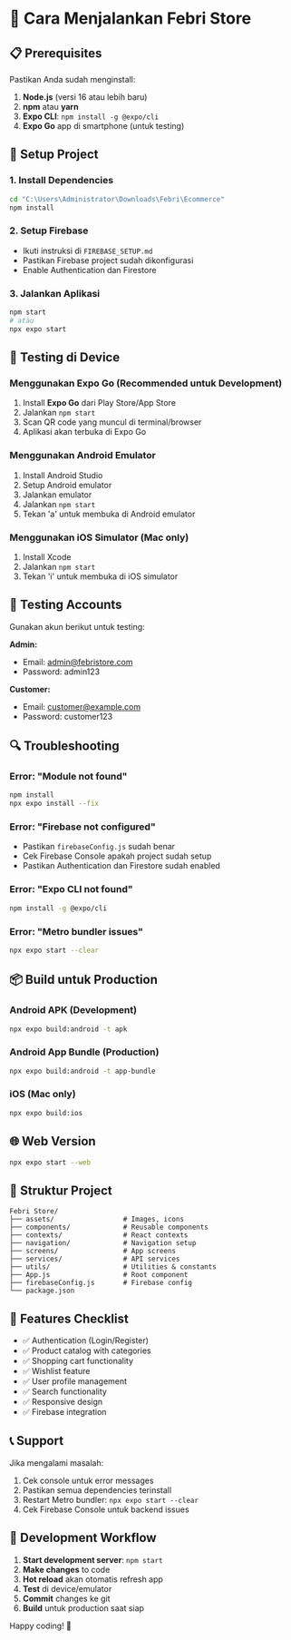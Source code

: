 # 🚀 Cara Menjalankan Febri Store

## 📋 Prerequisites

Pastikan Anda sudah menginstall:
1. **Node.js** (versi 16 atau lebih baru)
2. **npm** atau **yarn**
3. **Expo CLI**: `npm install -g @expo/cli`
4. **Expo Go** app di smartphone (untuk testing)

## 🔧 Setup Project

### 1. Install Dependencies
```bash
cd "C:\Users\Administrator\Downloads\Febri\Ecommerce"
npm install
```

### 2. Setup Firebase
- Ikuti instruksi di `FIREBASE_SETUP.md`
- Pastikan Firebase project sudah dikonfigurasi
- Enable Authentication dan Firestore

### 3. Jalankan Aplikasi
```bash
npm start
# atau
npx expo start
```

## 📱 Testing di Device

### Menggunakan Expo Go (Recommended untuk Development)
1. Install **Expo Go** dari Play Store/App Store
2. Jalankan `npm start`
3. Scan QR code yang muncul di terminal/browser
4. Aplikasi akan terbuka di Expo Go

### Menggunakan Android Emulator
1. Install Android Studio
2. Setup Android emulator
3. Jalankan emulator
4. Jalankan `npm start`
5. Tekan 'a' untuk membuka di Android emulator

### Menggunakan iOS Simulator (Mac only)
1. Install Xcode
2. Jalankan `npm start`
3. Tekan 'i' untuk membuka di iOS simulator

## 🧪 Testing Accounts

Gunakan akun berikut untuk testing:

**Admin:**
- Email: admin@febristore.com
- Password: admin123

**Customer:**
- Email: customer@example.com  
- Password: customer123

## 🔍 Troubleshooting

### Error: "Module not found"
```bash
npm install
npx expo install --fix
```

### Error: "Firebase not configured"
- Pastikan `firebaseConfig.js` sudah benar
- Cek Firebase Console apakah project sudah setup
- Pastikan Authentication dan Firestore sudah enabled

### Error: "Expo CLI not found"
```bash
npm install -g @expo/cli
```

### Error: "Metro bundler issues"
```bash
npx expo start --clear
```

## 📦 Build untuk Production

### Android APK (Development)
```bash
npx expo build:android -t apk
```

### Android App Bundle (Production)
```bash
npx expo build:android -t app-bundle
```

### iOS (Mac only)
```bash
npx expo build:ios
```

## 🌐 Web Version
```bash
npx expo start --web
```

## 📁 Struktur Project

```
Febri Store/
├── assets/                 # Images, icons
├── components/             # Reusable components
├── contexts/               # React contexts
├── navigation/             # Navigation setup
├── screens/                # App screens
├── services/               # API services
├── utils/                  # Utilities & constants
├── App.js                  # Root component
├── firebaseConfig.js       # Firebase config
└── package.json
```

## 🎯 Features Checklist

- ✅ Authentication (Login/Register)
- ✅ Product catalog with categories
- ✅ Shopping cart functionality
- ✅ Wishlist feature
- ✅ User profile management
- ✅ Search functionality
- ✅ Responsive design
- ✅ Firebase integration

## 📞 Support

Jika mengalami masalah:
1. Cek console untuk error messages
2. Pastikan semua dependencies terinstall
3. Restart Metro bundler: `npx expo start --clear`
4. Cek Firebase Console untuk backend issues

## 🔄 Development Workflow

1. **Start development server**: `npm start`
2. **Make changes** to code
3. **Hot reload** akan otomatis refresh app
4. **Test** di device/emulator
5. **Commit** changes ke git
6. **Build** untuk production saat siap

Happy coding! 🎉